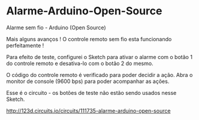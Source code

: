 Alarme-Arduino-Open-Source
==========================

Alarme sem fio - Arduino (Open Source) 

Mais alguns avanços !
O controle remoto sem fio esta funcionando perfeitamente !

Para efeito de teste, configurei o Sketch para ativar o alarme com o botão 1 do controle remoto
e desativa-lo com o botão 2 do mesmo.

O código do controle remoto é verificado para poder decidir a ação.
Abra o monitor de console (9600 bps) para poder acompanhar as ações.

Esse é o circuito - os botões de teste não estão sendo usados nesse Sketch.

http://123d.circuits.io/circuits/111735-alarme-arduino-open-source

